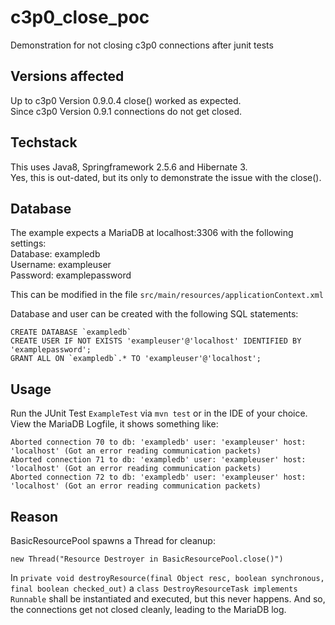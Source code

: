 # c3p0_close_poc
Demonstration for not closing c3p0 connections after junit tests

## Versions affected
Up to c3p0 Version 0.9.0.4 close() worked as expected.  
Since c3p0 Version 0.9.1 connections do not get closed.

## Techstack
This uses Java8, Springframework 2.5.6 and Hibernate 3.  
Yes, this is out-dated, but its only to demonstrate the issue with the close().

## Database

The example expects a MariaDB at localhost:3306 with the following settings:  
Database: exampledb  
Username: exampleuser  
Password: examplepassword  

This can be modified in the file `src/main/resources/applicationContext.xml`

Database and user can be created with the following SQL statements:

    CREATE DATABASE `exampledb`
    CREATE USER IF NOT EXISTS 'exampleuser'@'localhost' IDENTIFIED BY 'examplepassword';
    GRANT ALL ON `exampledb`.* TO 'exampleuser'@'localhost';

## Usage
Run the JUnit Test `ExampleTest` via `mvn test` or in the IDE of your choice.  
View the MariaDB Logfile, it shows something like:

    Aborted connection 70 to db: 'exampledb' user: 'exampleuser' host: 'localhost' (Got an error reading communication packets)
    Aborted connection 71 to db: 'exampledb' user: 'exampleuser' host: 'localhost' (Got an error reading communication packets)
    Aborted connection 72 to db: 'exampledb' user: 'exampleuser' host: 'localhost' (Got an error reading communication packets)

## Reason
BasicResourcePool spawns a Thread for cleanup:

    new Thread("Resource Destroyer in BasicResourcePool.close()")

In `private void destroyResource(final Object resc, boolean synchronous, final boolean checked_out)` a `class DestroyResourceTask implements Runnable` shall be instantiated and executed, but this never happens. And so, the connections get not closed cleanly, leading to the MariaDB log.

